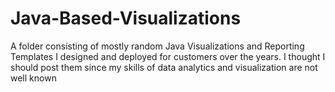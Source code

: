 # Java-Based-Visualizations
A folder consisting of mostly random Java Visualizations and Reporting Templates I designed and deployed for customers over the years. I thought I should post them since my skills of data analytics and visualization are not well known
